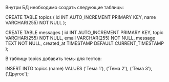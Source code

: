 Внутри БД необходимо создать следующие таблицы:

CREATE TABLE topics (
    id INT AUTO_INCREMENT PRIMARY KEY,
    name VARCHAR(255) NOT NULL
);

CREATE TABLE messages (
    id INT AUTO_INCREMENT PRIMARY KEY,
    topic VARCHAR(255) NOT NULL,
    email VARCHAR(255) NOT NULL,
    message TEXT NOT NULL,
    created_at TIMESTAMP DEFAULT CURRENT_TIMESTAMP
);


В таблицу topics добавить темы для тестов:

INSERT INTO topics (name) VALUES 
('Тема 1'), 
('Тема 2'), 
('Тема 3'), 
('Другое');
